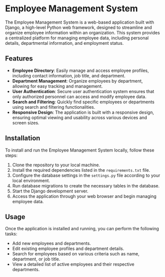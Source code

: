 # Employee Management System

The Employee Management System is a web-based application built with Django, a high-level Python web framework, designed to streamline and organize employee information within an organization. This system provides a centralized platform for managing employee data, including personal details, departmental information, and employment status.

## Features

- **Employee Directory**: Easily manage and access employee profiles, including contact information, job title, and department.
- **Department Management**: Organize employees by department, allowing for easy tracking and management.
- **User Authentication**: Secure user authentication system ensures that only authorized personnel can access and modify employee data.
- **Search and Filtering**: Quickly find specific employees or departments using search and filtering functionalities.
- **Responsive Design**: The application is built with a responsive design, ensuring optimal viewing and usability across various devices and screen sizes.

## Installation

To install and run the Employee Management System locally, follow these steps:

1. Clone the repository to your local machine.
2. Install the required dependencies listed in the `requirements.txt` file.
3. Configure the database settings in the `settings.py` file according to your local environment.
4. Run database migrations to create the necessary tables in the database.
5. Start the Django development server.
6. Access the application through your web browser and begin managing employee data.

## Usage

Once the application is installed and running, you can perform the following tasks:

- Add new employees and departments.
- Edit existing employee profiles and department details.
- Search for employees based on various criteria such as name, department, or job title.
- View a detailed list of active employees and their respective departments.
